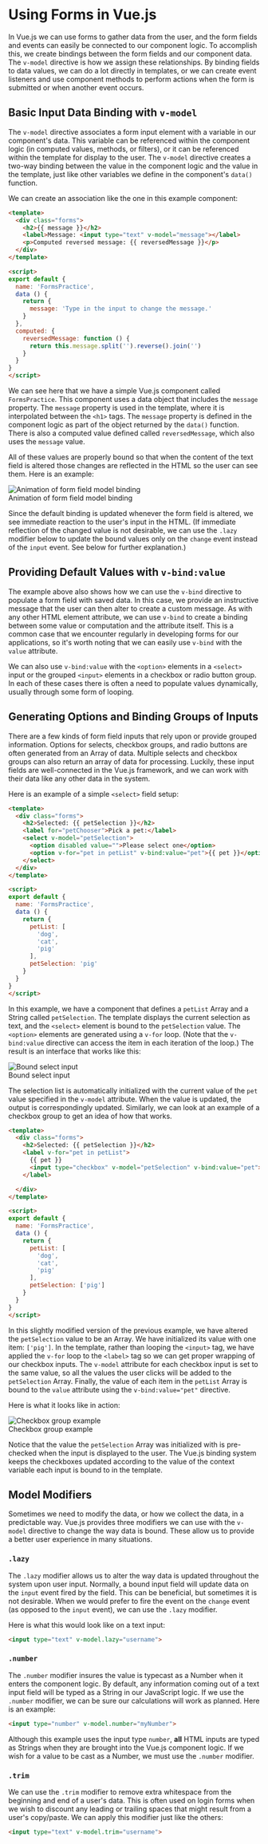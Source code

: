 # Using Forms in Vue.js

In Vue.js we can use forms to gather data from the user, and the form fields and events can easily be connected to our component logic. To accomplish this, we create bindings between the form fields and our component data. The `v-model` directive is how we assign these relationships. By binding fields to data values, we can do a lot directly in templates, or we can create event listeners and use component methods to perform actions when the form is submitted or when another event occurs.

## Basic Input Data Binding with `v-model`
The `v-model` directive associates a form input element with a variable in our component's data. This variable can be referenced within the component logic (in computed values, methods, or filters), or it can be referenced within the template for display to the user. The `v-model` directive creates a two-way binding between the value in the component logic and the value in the template, just like other variables we define in the component's `data()` function.

We can create an association like the one in this example component:

```html
<template>
  <div class="forms">
    <h2>{{ message }}</h2>
    <label>Message: <input type="text" v-model="message"></label>
    <p>Computed reversed message: {{ reversedMessage }}</p>
  </div>
</template>

<script>
export default {
  name: 'FormsPractice',
  data () {
    return {
      message: 'Type in the input to change the message.'
    }
  },
  computed: {
    reversedMessage: function () {
      return this.message.split('').reverse().join('')
    }
  }
}
</script>
```
We can see here that we have a simple Vue.js component called `FormsPractice`. This component uses a data object that includes the `message` property. The `message` property is used in the template, where it is interpolated between the `<h1>` tags. The `message` property is defined in the component logic as part of the object returned by the `data()` function. There is also a computed value defined called `reversedMessage`, which also uses the `message` value. 

All of these values are properly bound so that when the content of the text field is altered those changes are reflected in the HTML so the user can see them. Here is an example:

![Animation of form field model binding](/img/form-model-bind1.gif)
<br>Animation of form field model binding

Since the default binding is updated whenever the form field is altered, we see immediate reaction to the user's input in the HTML. (If immediate reflection of the changed value is not desirable, we can use the `.lazy` modifier below to update the bound values only on the `change` event instead of the `input` event. See below for further explanation.)

## Providing Default Values with `v-bind:value`
The example above also shows how we can use the `v-bind` directive to populate a form field with saved data. In this case, we provide an instructive message that the user can then alter to create a custom message. As with any other HTML element attribute, we can use `v-bind` to create a binding between some value or computation and the attribute itself. This is a common case that we encounter regularly in developing forms for our applications, so it's worth noting that we can easily use `v-bind` with the `value` attribute.

We can also use `v-bind:value` with the `<option>` elements in a `<select>` input or the grouped `<input>` elements in a checkbox or radio button group. In each of these cases there is often a need to populate values dynamically, usually through some form of looping.

## Generating Options and Binding Groups of Inputs
There are a few kinds of form field inputs that rely upon or provide grouped information. Options for selects, checkbox groups, and radio buttons are often generated from an Array of data. Multiple selects and checkbox groups can also return an array of data for processing. Luckily, these input fields are well-connected in the Vue.js framework, and we can work with their data like any other data in the system.

Here is an example of a simple `<select>` field setup:

```html
<template>
  <div class="forms">
    <h2>Selected: {{ petSelection }}</h2>
    <label for="petChooser">Pick a pet:</label>
    <select v-model="petSelection">
      <option disabled value="">Please select one</option>
      <option v-for="pet in petList" v-bind:value="pet">{{ pet }}</option>
    </select>
  </div>
</template>

<script>
export default {
  name: 'FormsPractice',
  data () {
    return {
      petList: [
        'dog',
        'cat',
        'pig'
      ],
      petSelection: 'pig'
    }
  }
}
</script>
```
In this example, we have a component that defines a `petList` Array and a String called `petSelection`. The template displays the current selection as text, and the `<select>` element is bound to the `petSelection` value. The `<option>` elements are generated using a `v-for` loop. (Note that the `v-bind:value` directive can access the item in each iteration of the loop.) The result is an interface that works like this:

![Bound select input](/img/form-model-bind2-select.gif)
<br>Bound select input

The selection list is automatically initialized with the current value of the `pet` value specified in the `v-model` attribute. When the value is updated, the output is correspondingly updated. Similarly, we can look at an example of a checkbox group to get an idea of how that works.

```html
<template>
  <div class="forms">
    <h2>Selected: {{ petSelection }}</h2>
    <label v-for="pet in petList">
      {{ pet }}
      <input type="checkbox" v-model="petSelection" v-bind:value="pet">
    </label>

  </div>
</template>

<script>
export default {
  name: 'FormsPractice',
  data () {
    return {
      petList: [
        'dog',
        'cat',
        'pig'
      ],
      petSelection: ['pig']
    }
  }
}
</script>
```
In this slightly modified version of the previous example, we have altered the `petSelection` value to be an Array. We have initialized its value with one item: `['pig']`. In the template, rather than looping the `<input>` tag, we have applied the `v-for` loop to the `<label>` tag so we can get proper wrapping of our checkbox inputs. The `v-model` attribute for each checkbox input is set to the same value, so all the values the user clicks will be added to the `petSelection` Array. Finally, the value of each item in the `petList` Array is bound to the `value` attribute using the `v-bind:value="pet"` directive.

Here is what it looks like in action:

![Checkbox group example](/img/form-model-bind3-checkboxgroup.gif)
<br>Checkbox group example

Notice that the value the `petSelection` Array was initialized with is pre-checked when the input is displayed to the user. The Vue.js binding system keeps the checkboxes updated according to the value of the context variable each input is bound to in the template.

## Model Modifiers
Sometimes we need to modify the data, or how we collect the data, in a predictable way. Vue.js provides three modifiers we can use with the `v-model` directive to change the way data is bound. These allow us to provide a better user experience in many situations. 

### `.lazy`
The `.lazy` modifier allows us to alter the way data is updated throughout the system upon user input. Normally, a bound input field will update data on the `input` event fired by the field. This can be beneficial, but sometimes it is not desirable. When we would prefer to fire the event on the `change` event (as opposed to the `input` event), we can use the `.lazy` modifier. 

Here is what this would look like on a text input:

```html
<input type="text" v-model.lazy="username">
```

### `.number`
The `.number` modifier insures the value is typecast as a Number when it enters the component logic. By default, any information coming out of a text input field will be typed as a String in our JavaScript logic. If we use the `.number` modifier, we can be sure our calculations will work as planned. Here is an example:

```html
<input type="number" v-model.number="myNumber">
```

Although this example uses the input type `number`, **all** HTML inputs are typed as Strings when they are brought into the Vue.js component logic. If we wish for a value to be cast as a Number, we must use the `.number` modifier.

### `.trim`
We can use the `.trim` modifier to remove extra whitespace from the beginning and end of a user's data. This is often used on login forms when we wish to discount any leading or trailing spaces that might result from a user's copy/paste. We can apply this modifier just like the others:

```html
<input type="text" v-model.trim="username">
```



